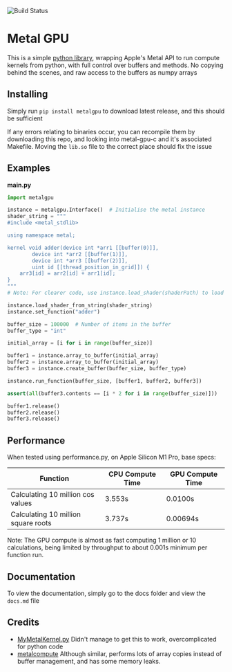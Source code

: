 ![Build Status](https://github.com/Al0den/metalgpu/actions/workflows/python-package.yml/badge.svg)

# Metal GPU

This is a simple [python library](https://pypi.org/project/metalgpu/), wrapping Apple's Metal API to run compute kernels from python, with full control over buffers and methods. No copying behind the scenes, and raw access to the buffers as numpy arrays

## Installing
Simply run `pip install metalgpu` to download latest release, and this should be sufficient

If any errors relating to binaries occur, you can recompile them by downloading this repo, and looking into metal-gpu-c and it's associated Makefile. Moving the `lib.so` file to the correct place should fix the issue

## Examples

**main.py**
```python
import metalgpu

instance = metalgpu.Interface()  # Initialise the metal instance
shader_string = """
#include <metal_stdlib>

using namespace metal;

kernel void adder(device int *arr1 [[buffer(0)]],
        device int *arr2 [[buffer(1)]],
        device int *arr3 [[buffer(2)]],
        uint id [[thread_position_in_grid]]) {
    arr3[id] = arr2[id] + arr1[id];
}
"""
# Note: For clearer code, use instance.load_shader(shaderPath) to load a metal file

instance.load_shader_from_string(shader_string)
instance.set_function("adder")

buffer_size = 100000  # Number of items in the buffer
buffer_type = "int"

initial_array = [i for i in range(buffer_size)]

buffer1 = instance.array_to_buffer(initial_array)
buffer2 = instance.array_to_buffer(initial_array)
buffer3 = instance.create_buffer(buffer_size, buffer_type)

instance.run_function(buffer_size, [buffer1, buffer2, buffer3])

assert(all(buffer3.contents == [i * 2 for i in range(buffer_size)]))

buffer1.release()
buffer2.release()
buffer3.release()
```

## Performance
When tested using performance.py, on Apple Silicon M1 Pro, base specs:

| Function | CPU Compute Time | GPU Compute Time |
|---|---|---|
| Calculating 10 million cos values  | 3.553s  | 0.0100s |
| Calculating 10 million square roots  | 3.737s | 0.00694s |

Note: The GPU compute is almost as fast computing 1 million or 10 calculations, being limited by throughput to about 0.001s minimum per function run.
## Documentation

To view the documentation, simply go to the docs folder and view the `docs.md` file

## Credits
- [MyMetalKernel.py](https://gist.github.com/alvinwan/f7bb0cdd26c018f40052f9944fc5c679/revisions) Didn't manage to get this to work, overcomplicated for python code
- [metalcompute](https://github.com/baldand/py-metal-compute) Although similar, performs lots of array copies instead of buffer management, and has some memory leaks. 

